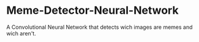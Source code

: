 # Meme-Detector-Neural-Network
A Convolutional Neural Network that detects wich images are memes and wich aren't.
